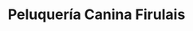 ---
title: "Peluquería Canina Firulais"
url: /antofagasta/peluqueria-canina-firulais/
shop: Tiersalon
---
